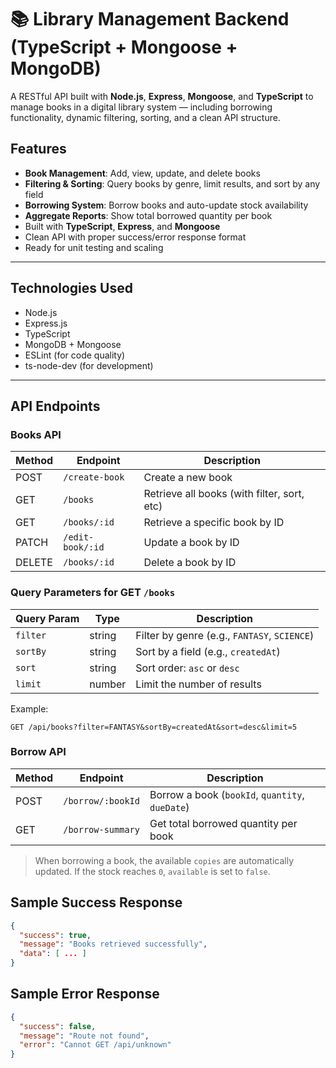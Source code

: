 # 📚 Library Management Backend (TypeScript + Mongoose + MongoDB)

A RESTful API built with **Node.js**, **Express**, **Mongoose**, and **TypeScript** to manage books in a digital library system — including borrowing functionality, dynamic filtering, sorting, and a clean API structure.

## Features

- **Book Management**: Add, view, update, and delete books
- **Filtering & Sorting**: Query books by genre, limit results, and sort by any field
- **Borrowing System**: Borrow books and auto-update stock availability
- **Aggregate Reports**: Show total borrowed quantity per book
- Built with **TypeScript**, **Express**, and **Mongoose**
- Clean API with proper success/error response format
- Ready for unit testing and scaling

---

## Technologies Used

- Node.js
- Express.js
- TypeScript
- MongoDB + Mongoose
- ESLint (for code quality)
- ts-node-dev (for development)

---

## API Endpoints
### Books API
| Method | Endpoint         | Description                                 |
| ------ | ---------------- | ------------------------------------------- |
| POST   | `/create-book`         | Create a new book                           |
| GET    | `/books`         | Retrieve all books (with filter, sort, etc) |
| GET    | `/books/:id` | Retrieve a specific book by ID              |
| PATCH  | `/edit-book/:id` | Update a book by ID                         |
| DELETE | `/books/:id` | Delete a book by ID                         |

### Query Parameters for GET `/books`

| Query Param | Type   | Description                                  |
| ----------- | ------ | -------------------------------------------- |
| `filter`    | string | Filter by genre (e.g., `FANTASY`, `SCIENCE`) |                 |
| `sortBy`    | string | Sort by a field (e.g., `createdAt`) |
| `sort`      | string | Sort order: `asc` or `desc`                  |
| `limit`     | number | Limit the number of results 

Example:
```
GET /api/books?filter=FANTASY&sortBy=createdAt&sort=desc&limit=5
```

### Borrow API

| Method | Endpoint  | Description                                     |
| ------ | --------- | ----------------------------------------------- |
| POST   | `/borrow/:bookId` | Borrow a book (`bookId`, `quantity`, `dueDate`) |
| GET    | `/borrow-summary` | Get total borrowed quantity per book            |


>  When borrowing a book, the available `copies` are automatically updated. If the stock reaches `0`, `available` is set to `false`.

## Sample Success Response
```json
{
  "success": true,
  "message": "Books retrieved successfully",
  "data": [ ... ]
}
```

## Sample Error Response
```json
{
  "success": false,
  "message": "Route not found",
  "error": "Cannot GET /api/unknown"
}
```


